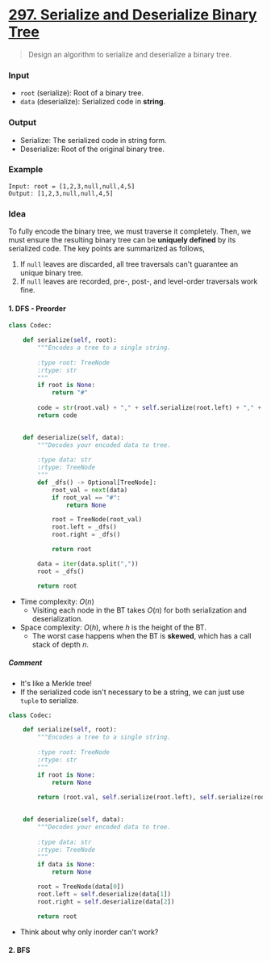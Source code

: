 # [297. Serialize and Deserialize Binary Tree](https://leetcode.com/problems/serialize-and-deserialize-binary-tree/)
> Design an algorithm to serialize and deserialize a binary tree.
### Input
* `root` (serialize): Root of a binary tree.
* `data` (deserialize): Serialized code in **string**.
### Output
* Serialize: The serialized code in string form.
* Deserialize: Root of the original binary tree.
### Example
```
Input: root = [1,2,3,null,null,4,5]
Output: [1,2,3,null,null,4,5]
```
### Idea
To fully encode the binary tree, we must traverse it completely. Then, we must ensure the resulting binary tree can be **uniquely defined** by its serialized code. The key points are summarized as follows, 
1. If `null` leaves are discarded, all tree traversals can't guarantee an unique binary tree.
2. If `null` leaves are recorded, pre-, post-, and level-order traversals work fine.
#### 1. DFS - Preorder
```python
class Codec:

    def serialize(self, root):
        """Encodes a tree to a single string.
        
        :type root: TreeNode
        :rtype: str
        """
        if root is None:
            return "#"
        
        code = str(root.val) + "," + self.serialize(root.left) + "," + self.serialize(root.right)
        return code
        

    def deserialize(self, data):
        """Decodes your encoded data to tree.
        
        :type data: str
        :rtype: TreeNode
        """
        def _dfs() -> Optional[TreeNode]:
            root_val = next(data)
            if root_val == "#":
                return None           

            root = TreeNode(root_val)
            root.left = _dfs()
            root.right = _dfs()

            return root

        data = iter(data.split(","))
        root = _dfs()

        return root
```
* Time complexity: $O(n)$
	* Visiting each node in the BT takes $O(n)$ for both serialization and deserialization.
* Space complexity: $O(h)$, where $h$ is the height of the BT.
	* The worst case happens when the BT is **skewed**, which has a call stack of depth $n$.
##### Comment
* It's like a Merkle tree!
* If the serialized code isn't necessary to be a string, we can just use `tuple` to serialize.
```python
class Codec:

    def serialize(self, root):
        """Encodes a tree to a single string.
        
        :type root: TreeNode
        :rtype: str
        """
        if root is None:
            return None
        
        return (root.val, self.serialize(root.left), self.serialize(root.right))
        

    def deserialize(self, data):
        """Decodes your encoded data to tree.
        
        :type data: str
        :rtype: TreeNode
        """
        if data is None:
            return None

        root = TreeNode(data[0])
        root.left = self.deserialize(data[1])
        root.right = self.deserialize(data[2])

        return root
```
* Think about why only inorder can't work?
#### 2. BFS

